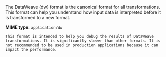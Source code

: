 
The DataWeave (dw) format is the canonical format for all transformations. This format can help you understand how input data is interpreted before it is transformed to a new format.

**MIME type:** `application/dw`

```
This format is intended to help you debug the results of DataWeave transformations. It is significantly slower than other formats. It is not recommended to be used in production applications because it can impact the performance.
```
